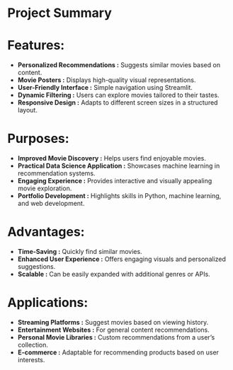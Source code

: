 # **Project Summary**

# **Features:**

- **Personalized Recommendations :** Suggests similar movies based on content.
- **Movie Posters :** Displays high-quality visual representations.
- **User-Friendly Interface :** Simple navigation using Streamlit.
- **Dynamic Filtering :** Users can explore movies tailored to their tastes.
- **Responsive Design :** Adapts to different screen sizes in a structured layout.

# **Purposes:**

- **Improved Movie Discovery :** Helps users find enjoyable movies.
- **Practical Data Science Application :** Showcases machine learning in recommendation systems.
- **Engaging Experience :** Provides interactive and visually appealing movie exploration.
- **Portfolio Development :** Highlights skills in Python, machine learning, and web development.
  
# **Advantages:**

- **Time-Saving :** Quickly find similar movies.
- **Enhanced User Experience :** Offers engaging visuals and personalized suggestions.
- **Scalable :** Can be easily expanded with additional genres or APIs.

# **Applications:**

- **Streaming Platforms :** Suggest movies based on viewing history.
- **Entertainment Websites :** For general content recommendations.
- **Personal Movie Libraries :** Custom recommendations from a user’s collection.
- **E-commerce :** Adaptable for recommending products based on user interests.
